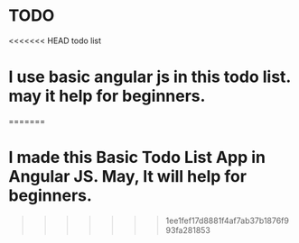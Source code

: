 # TODO
<<<<<<< HEAD
todo list
# I use basic angular js in this todo list. may it help for beginners. 
=======

# I made this Basic Todo List App in Angular JS. May, It will help for beginners. 
>>>>>>> 1ee1fef17d8881f4af7ab37b1876f993fa281853
